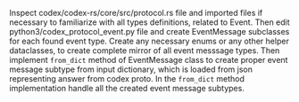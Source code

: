 Inspect codex/codex-rs/core/src/protocol.rs file and imported files if necessary to familiarize with all types definitions, related to Event. Then edit python3/codex_protocol_event.py file and create EventMessage subclasses for each found event type. Create any necessary enums or any other helper dataclasses, to create complete mirror of all event messsage types. Then implement `from_dict` method of EventMessage class to create proper event message subtype from input dictionary, which is loaded from json representing answer from codex proto. In the `from_dict` method implementation handle all the created event message subtypes.
